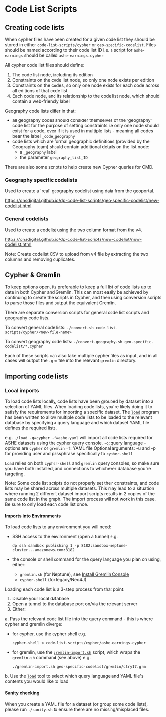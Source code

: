 # Code List Scripts

## Creating code lists

When cypher files have been created for a given code list they should be stored in either `code-list-scripts/cypher` or `geo-specific-codelist`. Files should be named according to their code list ID i.e. a script for `ashe-earnings` should be called `ashe-earnings.cypher`

All cypher code list files should define:

1) The code list node, including its edition
2) Constraints on the code list node, so only one node exists per edition
3) Constraints on the codes, so only one node exists for each code across all editions of that code list
4) Each code node, and its relationship to the code list node, which should contain a web-friendly label

Geography code lists differ in that:

- all geography codes should consider themselves of the 'geography' code list for the purpose of setting constraints i.e only one node should exist for a code, even if it is used in multiple lists - meaning all codes bear the label `_code_geography`
- code lists which are formal geographic definitions (provided by the Geography team) should contain additional details on the list node:
  - a `_geography` label
  - the parameter `geography_list_ID`

There are also some scripts to help create new Cypher queries for CMD.

### Geography specific codelists

Used to create a 'real' geography codelist using data from the geoportal.

  https://onsdigital.github.io/dp-code-list-scripts/geo-specific-codelist/new-codelist.html

### General codelists

Used to create a codelist using the two column format from the v4.

  https://onsdigital.github.io/dp-code-list-scripts/new-codelist/new-codelist.html

  Note: Create codelist CSV to upload from v4 file by extracting the two columns and removing duplicates.

## Cypher & Gremlin

To keep options open, its preferable to keep a full list of code lists up to date in both Cypher and Gremlin. This can most easily be achieved by continuing to create the scripts in Cypher, and then using conversion scripts to parse those files and output the equivalent Gremlin.

There are separate conversion scripts for general code list scripts and geography code lists.

To convert general code lists:
`./convert.sh code-list-scripts/cypher/<new-file-name>`

To convert geography code lists:
`./convert-geography.sh geo-specific-codelist/*.cypher`

Each of these scripts can also take multiple cypher files as input, and in all cases will output the `.grm` file into the relevant `gremlin` directory.

## Importing code lists

### Local imports

To load code lists locally, code lists have been grouped by dataset into a selection of YAML files. When loading code lists, you're likely doing it to satisfy the requirements for importing a specific dataset. The [`load`](code-list-scripts/load.go) program has been written to allow multiple code lists to be loaded to the relevant database by specifying a query language and which dataset YAML file defines the required lists.

e.g. `./load -q=cypher -f=ashe.yaml` will import all code lists required for ASHE datasets using the cypher query console.
`-q`: query language - options are `cypher` or `gremlin`
`-f`: YAML file
Optional arguments: -u and -p for providing user and passphrase specifically to `cypher-shell`

`Load` relies on both `cypher-shell` and `gremlin` query consoles, so make sure you have both installed, and connections to whichever database you're targeting.

Note: Some code list scripts do not properly set their constraints, and code lists may be shared across multiple datasets. This may lead to a situation where running 2 different dataset import scripts results in 2 copies of the same code list in the graph. The import process will not work in this case. Be sure to only load each code list once.

#### Imports into Environments

To load code lists to any environment you will need:

- SSH access to the environment (open a tunnel) e.g. 

    `dp ssh sandbox publishing 1 -p 8182:sandbox-neptune-cluster...amazonaws.com:8182`

- the console or shell command for the query language you plan on using, either:
  - `gremlin.sh` (for Neptune), see [Install Gremlin Console](https://github.com/ONSdigital/dp/blob/main/guides/NEPTUNE.md#install-gremlin-console)
  - `cypher-shell` (for legacy/Neo4J)

Loading each code list is a 3-step process from that point:

1. Disable your local database
2. Open a tunnel to the database port on/via the relevant server
3. Either:

  a. Pass the relevant code list file into the query command - this is where cypher and gremlin diverge:

  - for cypher, use the cypher shell e.g.

    `cypher-shell < code-list-scripts/cypher/ashe-earnings.cypher`

  - for gremlin, use the [`gremlin-import.sh`](gremlin-import.sh) script, which wraps the `gremlin.sh` command (see above) e.g.

    `./gremlin-import.sh geo-specific-codelist/gremlin/ctry17.grm`

  b. Use the [`load`](code-list-scripts/load.go) tool to select which query language and YAML file's contents you would like to load

#### Sanity checking

When you create a YAML file for a dataset (or group some code lists), please run `./sanity.sh` to ensure there are no missing/misplaced files.
